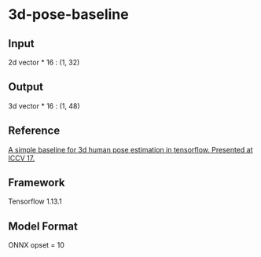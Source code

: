 # 3d-pose-baseline

## Input

2d vector * 16 : (1, 32)

## Output

3d vector * 16 : (1, 48)

## Reference

[A simple baseline for 3d human pose estimation in tensorflow. Presented at ICCV 17.](https://github.com/una-dinosauria/3d-pose-baseline)

## Framework

Tensorflow 1.13.1

## Model Format

ONNX opset = 10
